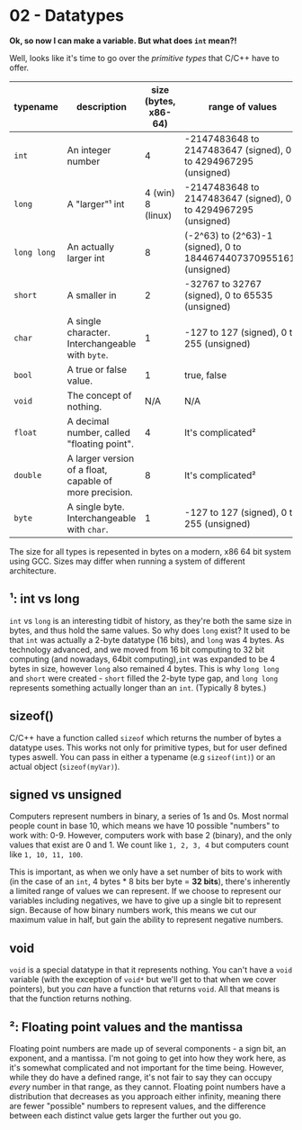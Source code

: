 02 - Datatypes
=========
**Ok, so now I can make a variable. But what does `int` mean?!**

Well, looks like it's time to go over the *primitive types* that C/C++ have to offer.

| **typename** | **description**                                         | **size (bytes, x86-64)** | **range of values**                                               |
|--------------|---------------------------------------------------------|--------------------------|-------------------------------------------------------------------|
| `int`        | An integer number                                       | 4                        | -2147483648 to 2147483647 (signed), 0 to 4294967295 (unsigned)     |
| `long`       | A "larger"¹ int                                         | 4 (win) 8 (linux)        | -2147483648 to 2147483647 (signed), 0 to 4294967295 (unsigned)     |
| `long long`  | An actually larger int                                  | 8                        | (-2^63) to (2^63)-1 (signed), 0 to 18446744073709551615 (unsigned) |
| `short`      | A smaller in                                            | 2                        | -32767 to 32767 (signed), 0 to 65535 (unsigned)                    |
| `char`       | A single character. Interchangeable with `byte`.        | 1                        | -127 to 127 (signed), 0 to 255 (unsigned)                          |
| `bool`       | A true or false value.                                  | 1                        | true, false                                                       |
| `void`       | The concept of nothing.                                 | N/A                      | N/A                                                               |
| `float`      | A decimal number, called "floating point".              | 4                        | It's complicated²                                                 |
 `double`     | A larger version of a float, capable of more precision. | 8                        | It's complicated²                                                  |
| `byte`       | A single byte. Interchangeable with `char`.             | 1                        | -127 to 127 (signed), 0 to 255 (unsigned)                          |


The size for all types is repesented in bytes on a modern, x86 64 bit system using GCC. Sizes may differ when running a system of different architecture.

¹: int vs long
--------------
`int` vs `long` is an interesting tidbit of history, as they're both the same size in bytes, and thus hold the same values.  So why does `long` exist?
It used to be that `int` was actually a 2-byte datatype (16 bits), and `long` was 4 bytes. 
As technology advanced, and we moved from 16 bit computing to 32 bit computing (and nowadays, 64bit computing),`int` was expanded to be 4 bytes in size, 
however `long` also remained 4 bytes. This is why `long long` and `short` were created - `short` filled the 2-byte type gap, and `long long` represents something
actually longer than an `int`. (Typically 8 bytes.)

sizeof()
--------
C/C++ have a function called `sizeof` which returns the number of bytes a datatype uses. This works not only for primitive types, but for user defined types aswell.
You can pass in either a typename (e.g `sizeof(int)`) or an actual object (`sizeof(myVar)`).

signed vs unsigned
------------------
Computers represent numbers in binary, a series of 1s and 0s. Most normal people count in base 10, which means we have 10 possible "numbers" to work with: 0-9.
However, computers work with base 2 (binary), and the only values that exist are 0 and 1. 
We count like `1, 2, 3, 4` but computers count like `1, 10, 11, 100`. 

This is important, as when we only have a set number of bits to work with (in the case of an `int`, 4 bytes * 8 bits ber byte = **32 bits**), there's inherently a limited range of values we can represent.
If we choose to represent our variables including negatives, we have to give up a single bit to represent sign. Because of how binary numbers work, this means we cut our maximum value in half, but gain the ability to represent negative numbers.

void
----
`void` is a special datatype in that it represents nothing. You can't have a `void` variable (with the exception of `void*` but we'll get to that when we cover pointers),
but you *can* have a function that returns `void`. All that means is that the function returns nothing.

²: Floating point values and the mantissa
--------------------------------------
Floating point numbers are made up of several components - a sign bit, an exponent, and a mantissa. I'm not going to get into how they work here, as it's somewhat complicated and not important for the time being. 
However, while they do have a defined range, it's not fair to say they can occupy *every* number in that range, as they cannot.
Floating point numbers have a distribution that decreases as you approach either infinity, meaning there are fewer "possible" numbers to represent values, and the difference between each distinct value gets larger the further out you go.

